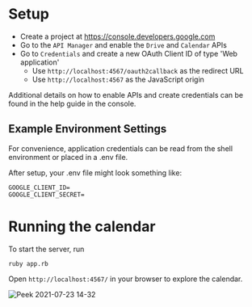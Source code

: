 # Setup

* Create a project at https://console.developers.google.com
* Go to the `API Manager` and enable the `Drive` and `Calendar` APIs
* Go to `Credentials` and create a new OAuth Client ID of type 'Web application'
    * Use `http://localhost:4567/oauth2callback` as the redirect URL
    * Use `http://localhost:4567` as the JavaScript origin

Additional details on how to enable APIs and create credentials can be
found in the help guide in the console.

## Example Environment Settings

For convenience, application credentials can be read from the shell environment
or placed in a .env file.

After setup, your .env file might look something like:

```
GOOGLE_CLIENT_ID=
GOOGLE_CLIENT_SECRET=
```

# Running the calendar

To start the server, run

```
ruby app.rb
```

Open `http://localhost:4567/` in your browser to explore the calendar.

![Peek 2021-07-23 14-32](https://user-images.githubusercontent.com/16719922/126819932-618bb150-c8f8-4ca3-9ccd-8b19f45d57c4.gif)
